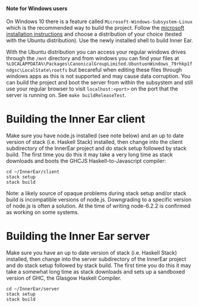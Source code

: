 #### Note for Windows users

On Windows 10 there is a feature called `Microsoft-Windows-Subsystem-Linux` which is the recommended way to build the project. Follow the [microsoft installation instructions](https://docs.microsoft.com/en-us/windows/wsl/install-win10) and choose a distribution of your choice (tested with the Ubuntu distribution). Use the newly installed shell to build Inner Ear. 

With the Ubuntu distribution you can access your regular windows drives through the `/mnt` directory and from windows you can find your files at `%LOCALAPPDATA%\Packages\CanonicalGroupLimited.UbuntuonWindows_79rhkp1fndgsc\LocalState\rootfs` but becareful when editing these files through windows apps as this is not supported and may cause data corruption. You can build the project and boot the server from within the subsystem and still use your regular browser to visit `localhost:<port>` on the port that the server is running on. See `make buildReleaseTest`.

# Building the Inner Ear client

Make sure you have node.js installed (see note below) and an up to date version of stack (i.e. Haskell Stack) installed, then change into the client subdirectory of the InnerEar project and do stack setup followed by stack build. The first
time you do this it may take a very long time as stack downloads and boots the GHCJS Haskell-to-Javascript
compiler:

```
cd ~/InnerEar/client
stack setup
stack build
```

Note: a likely source of opaque problems during stack setup and/or stack build is incompatible versions of node.js. Downgrading to a specific version of node.js is often a solution. At the time of writing node-6.2.2 is confirmed as working on some systems.

# Building the Inner Ear server

Make sure you have an up to date version of stack (i.e. Haskell Stack) installed, then change into the
server subdirectory of the InnerEar project and do stack setup followed by stack build. The first
time you do this it may take a somewhat long time as stack downloads and sets up a sandboxed version of
GHC, the Glasgow Haskell Compiler.

```
cd ~/InnerEar/server
stack setup
stack build
```
